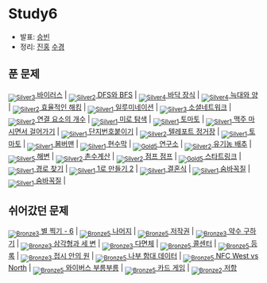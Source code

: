 <!-- tier 리스트 S -->
[Unrated]: https://user-images.githubusercontent.com/33937365/126247607-85783912-c11a-4d50-ac36-8cc7dcb75cd2.png
[NotRated]: https://user-images.githubusercontent.com/33937365/135189055-c3508249-b361-4948-8c36-a74b690cd346.png
[Bronze5]: https://user-images.githubusercontent.com/33937365/126247611-e362d727-17a4-4737-a232-5827e185ab7c.png
[Bronze4]: https://user-images.githubusercontent.com/33937365/126247612-89cbc675-e1d4-43a2-950b-1cb014dca697.png
[Bronze3]: https://user-images.githubusercontent.com/33937365/126247613-b8408610-7bc4-40f8-804f-a30a45ddbb68.png
[Bronze2]: https://user-images.githubusercontent.com/33937365/126247614-d85dc6ff-a520-4c00-82bd-eb593b156bd8.png
[Bronze1]: https://user-images.githubusercontent.com/33937365/126247616-04b2ab30-9891-4b7b-8cb4-38e99b97e834.png
[Silver5]: https://user-images.githubusercontent.com/33937365/126247618-38c5c905-672b-4d75-808e-8a7d45ea577d.png
[Silver4]: https://user-images.githubusercontent.com/33937365/126247620-ba2d1b96-b0aa-4b88-80c5-71569c69bbc3.png
[Silver3]: https://user-images.githubusercontent.com/33937365/126247621-1b55b7f4-3a79-4348-8a63-f00c1813853e.png
[Silver2]: https://user-images.githubusercontent.com/33937365/126247622-a83b30a9-6618-4593-b775-6f6730afd3f6.png
[Silver1]: https://user-images.githubusercontent.com/33937365/126247625-8d82f8ab-6f95-4ef8-a243-be31f548596e.png
[Gold5]: https://user-images.githubusercontent.com/33937365/126247627-2979d4d5-915a-4c4e-adb7-c171f9bafe28.png
[Gold4]: https://user-images.githubusercontent.com/33937365/126247629-b24e1e24-4579-450f-bc3c-f166361091dd.png
[Gold3]: https://user-images.githubusercontent.com/33937365/126247630-80fb15af-debc-451d-a937-6c9c6bfa693b.png
[Gold2]: https://user-images.githubusercontent.com/33937365/126247633-7112f6a6-57da-4d1d-953f-5414ba8ffc3d.png
[Gold1]: https://user-images.githubusercontent.com/33937365/126247635-42bd3af9-e129-4379-b44a-22d75de3def6.png
[Platinum5]: https://user-images.githubusercontent.com/33937365/126247636-763e3bc4-43a9-4724-8ce1-c2288aecb636.png
[Platinum4]: https://user-images.githubusercontent.com/33937365/126247637-af30d243-2771-4966-b0bb-0901b9fd4989.png
[Platinum3]: https://user-images.githubusercontent.com/33937365/126247640-cfd654db-86d8-42a9-8d1b-0f3494758330.png
[Platinum2]: https://user-images.githubusercontent.com/33937365/126247641-3e60e9a6-5116-4005-a87d-bfb59969c87a.png
[Platinum1]: https://user-images.githubusercontent.com/33937365/126247643-23bba5ac-52c4-442a-a88a-2eb8998f6446.png
[Diamond5]: https://user-images.githubusercontent.com/33937365/126247645-870445bf-25d9-45ce-9c07-a25949ffad21.png
[Diamond4]: https://user-images.githubusercontent.com/33937365/126247646-b2d7e328-c205-448d-a5bf-c6294c07edaa.png
[Diamond3]: https://user-images.githubusercontent.com/33937365/126247647-db568f94-882f-410c-bd1b-63d49c87623c.png
[Diamond2]: https://user-images.githubusercontent.com/33937365/126247648-52f92f07-0fb9-4b1d-a344-6e9b81d81044.png
[Diamond1]: https://user-images.githubusercontent.com/33937365/126247649-4d068f63-f5e1-40df-910e-dceeb2b7de99.png
[Ruby5]: https://user-images.githubusercontent.com/33937365/126247652-94013ea7-9a96-4068-b922-01535c85801d.png
[Ruby4]: https://user-images.githubusercontent.com/33937365/126247655-a10f7077-6341-416e-938c-b500b7022aca.png
[Ruby3]: https://user-images.githubusercontent.com/33937365/126247656-d0e16a36-5080-4585-a465-4e4f5302beef.png
[Ruby2]: https://user-images.githubusercontent.com/33937365/126247659-1d249660-02a2-4a95-966f-074f99df70fe.png
[Ruby1]: https://user-images.githubusercontent.com/33937365/126247660-8e0d236d-eaef-42b3-8983-28f9e6c94ff9.png
<!-- tier 리스트 E -->

# Study6
- 발표: [승빈](reference/wsb.pdf)
- 정리: [진홍](reference/kjh.pdf) [수경](reference/hsk.pdf) 

## 푼 문제
[<sub>![Silver3]</sub> 바이러스](https://www.acmicpc.net/problem/2606) |
[<sub>![Silver2]</sub> DFS와 BFS](https://www.acmicpc.net/problem/1260) |
[<sub>![Silver4]</sub> 바닥 장식](https://www.acmicpc.net/problem/1388) |
[<sub>![Silver4]</sub> 늑대와 양](https://www.acmicpc.net/problem/16956) |
[<sub>![Silver2]</sub> 효율적인 해킹](https://www.acmicpc.net/problem/1325) |
[<sub>![Silver1]</sub> 일루미네이션](https://www.acmicpc.net/problem/5547) |
[<sub>![Silver3]</sub> 소셜네트워크](https://www.acmicpc.net/problem/3098) |
[<sub>![Silver2]</sub> 연결 요소의 개수](https://www.acmicpc.net/problem/11724) |
[<sub>![Silver1]</sub> 미로 탐색](https://www.acmicpc.net/problem/2178) |
[<sub>![Silver1]</sub> 토마토](https://www.acmicpc.net/problem/7576) |
[<sub>![Silver1]</sub> 맥주 마시면서 걸어가기](https://www.acmicpc.net/problem/9205) | 
[<sub>![Silver1]</sub> 단지번호붙이기](https://www.acmicpc.net/problem/2667) |
[<sub>![Silver2]</sub> 텔레포트 정거장](https://www.acmicpc.net/problem/18232) |
[<sub>![Silver1]</sub> 토마토](https://www.acmicpc.net/problem/7569) | 
[<sub>![Silver1]</sub> 봄버맨](https://www.acmicpc.net/problem/16918) |
[<sub>![Silver1]</sub> 현수막](https://www.acmicpc.net/problem/14716) |
[<sub>![Gold5]</sub> 연구소](https://www.acmicpc.net/problem/14502) |
[<sub>![Silver2]</sub> 유기농 배추](https://www.acmicpc.net/problem/1012) |
[<sub>![Silver5]</sub> 해변](https://www.acmicpc.net/problem/14397) |
[<sub>![Silver2]</sub> 촌수계산](https://www.acmicpc.net/problem/2644) |
[<sub>![Silver2]</sub> 점프 점프](https://www.acmicpc.net/problem/14248) |
[<sub>![Gold5]</sub> 스타트링크](https://www.acmicpc.net/problem/5014) |
[<sub>![Silver1]</sub> 경로 찾기](https://www.acmicpc.net/problem/11403) |
[<sub>![Silver1]</sub> 1로 만들기 2](https://www.acmicpc.net/problem/12852) |
[<sub>![Silver1]</sub> 결혼식](https://www.acmicpc.net/problem/5567) |
[<sub>![Silver1]</sub> 숨바꼭질](https://www.acmicpc.net/problem/1697) |
[<sub>![Silver1]</sub> 숨바꼭질](https://www.acmicpc.net/problem/6118) |

## 쉬어갔던 문제
[<sub>![Bronze3]</sub> 별 찍기 - 6](https://www.acmicpc.net/problem/2443) |
[<sub>![Bronze5]</sub> 나머지](https://www.acmicpc.net/problem/10430) |
[<sub>![Bronze5]</sub> 저작권](https://www.acmicpc.net/problem/2914) |
[<sub>![Bronze3]</sub> 약수 구하기](https://www.acmicpc.net/problem/2501) |
[<sub>![Bronze3]</sub> 삼각형과 세 변](https://www.acmicpc.net/problem/5073) |
[<sub>![Bronze3]</sub> 다면체](https://www.acmicpc.net/problem/10569) |
[<sub>![Bronze5]</sub> 콜센터](https://www.acmicpc.net/problem/5339) |
[<sub>![Bronze5]</sub> 등록](https://www.acmicpc.net/problem/7287) |
[<sub>![Bronze3]</sub> 접시 안의 원](https://www.acmicpc.net/problem/16483) |
[<sub>![Bronze5]</sub> 나부 함대 데이터](https://www.acmicpc.net/problem/9654) |
[<sub>![Bronze5]</sub> NFC West vs North](https://www.acmicpc.net/problem/10170) |
[<sub>![Bronze5]</sub> 와이버스 부릉부릉](https://www.acmicpc.net/problem/14645) |
[<sub>![Bronze5]</sub> 카드 게임](https://www.acmicpc.net/problem/5522) |
[<sub>![Bronze2]</sub> 저항](https://www.acmicpc.net/problem/1076)